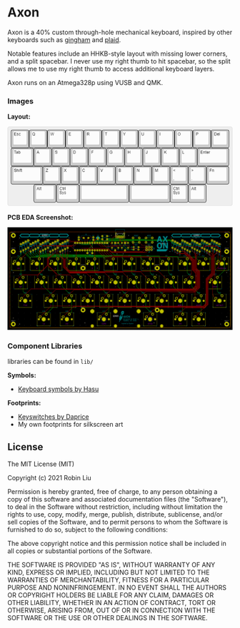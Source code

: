 # Axon
Axon is a 40% custom through-hole mechanical keyboard, inspired by other keyboards such as [gingham](https://github.com/yiancar/gingham_pcb) and [plaid](https://github.com/hsgw/plaid).

Notable features include an HHKB-style layout with missing lower corners, and a split spacebar. I never use my right thumb to hit spacebar, so the split allows me to use my right thumb to access additional keyboard layers.

Axon runs on an Atmega328p using VUSB and QMK.

### Images

**Layout:**

![Layout](img/axon_layout.png)

**PCB EDA Screenshot:**

![PCB EDA Screenshot](img/axon_pcb_eda.png)

### Component Libraries

libraries can be found in `lib/`

**Symbols:**
- [Keyboard symbols by Hasu](https://github.com/tmk/kicad_lib_tmk)

**Footprints:**
- [Keyswitches by Daprice](https://github.com/daprice/keyswitches.pretty)
- My own footprints for silkscreen art


## License
 
The MIT License (MIT)

Copyright (c) 2021 Robin Liu

Permission is hereby granted, free of charge, to any person obtaining a copy of this software and associated documentation files (the "Software"), to deal in the Software without restriction, including without limitation the rights to use, copy, modify, merge, publish, distribute, sublicense, and/or sell copies of the Software, and to permit persons to whom the Software is furnished to do so, subject to the following conditions:

The above copyright notice and this permission notice shall be included in all copies or substantial portions of the Software.

THE SOFTWARE IS PROVIDED "AS IS", WITHOUT WARRANTY OF ANY KIND, EXPRESS OR IMPLIED, INCLUDING BUT NOT LIMITED TO THE WARRANTIES OF MERCHANTABILITY, FITNESS FOR A PARTICULAR PURPOSE AND NONINFRINGEMENT. IN NO EVENT SHALL THE AUTHORS OR COPYRIGHT HOLDERS BE LIABLE FOR ANY CLAIM, DAMAGES OR OTHER LIABILITY, WHETHER IN AN ACTION OF CONTRACT, TORT OR OTHERWISE, ARISING FROM, OUT OF OR IN CONNECTION WITH THE SOFTWARE OR THE USE OR OTHER DEALINGS IN THE SOFTWARE.
